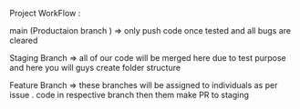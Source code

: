 Project WorkFlow :   

main (Productaion branch ) => only push code once tested and all bugs are cleared

Staging Branch =>    all of our code will be merged here due to test purpose and here you will guys create folder structure 

Feature Branch =>  these branches will be assigned to individuals as per issue . code in respective branch then them make PR to staging
